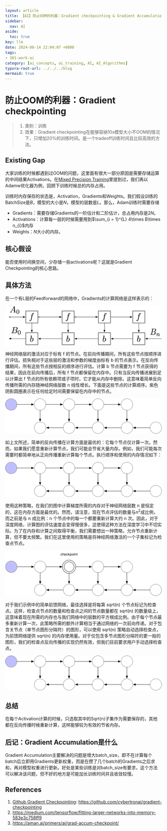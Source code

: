 ```yaml
---
layout: article
title: 【AI】防止OOM的利器：Gradient checkpointing & Gradient Accumulation
sidebar:
  nav: AI
aside:
  toc: true
key: llm
date: 2024-08-14 22:04:07 +0800
tags:
- 301-work-ai
category: [ai_concepts, ai_training, AI, AI_Algorithms]
typora-root-url: ../../../blog
mermaid: true
---
```


# 防止OOM的利器：Gradient checkpointing 

> 1. 类别：训练
> 2. 效果：Gradient checkpointing在能够容纳10x模型大小不OOM的情况下，只增加20%的训练时间。是一个tradeoff训练时间且比较高效的方法。

## Existing Gap

大家训练的时候都遇到过OOM的问题，这里面有很大一部分原因是需要存储运算的中间结果Activations。在[Mixed Precision Training](https://hypercool.cn/ai/ai_algorithms/2024/05/08/mixed-precision-training.html)里提到过，我们再以Adamw优化器为例，回顾下训练时候总的内存占用。

训练时内存保存的状态是，Activation，Gradients和Weights。我们假设训练的BatchSize是$B$，模型的大小是$N$，模型的层数是$L$。那么，Adam训练时需要存储

- Gradients：需要存储Gradients的一阶估计和二阶估计，总占用内存是$2N$。
- Activations：计算每一层的时候需要用到$\sum_{i = 1}^{L} 4\times B\times n_{i}$内存
- Weights：$N$大小的内存。

## 核心假设

能否使用时间换空间，少存储一些activations呢？这就是Gradient Checkpointing的核心思路。

## 具体方法

在一个有L层的Feedforward的网络中，Gradients的计算网络是这样表示的：

![img](/assets/images/backprop.png)

神经网络层的激活对应于标有 f 的节点。在前向传播期间，所有这些节点按顺序进行评估。损失相对于这些层的激活和参数的梯度由标有 b 的节点表示。在反向传播期间，所有这些节点按相反的顺序进行评估。计算 b 节点需要为 f 节点获得的结果，因此在前向传播后，所有 f 节点都保留在内存中。只有当反向传播进展到足以计算出 f 节点的所有依赖项或子项时，它才能从内存中删除。这意味着简单反向传播所需的内存随神经网络层数 n 线性增长。下面是这些节点的计算顺序。紫色阴影圆圈表示在任何给定时间需要保留在内存中的节点。

![img](/assets/images/output.gif)

如上文所述，简单的反向传播在计算方面是最优的：它每个节点仅计算一次。然而，如果我们愿意重新计算节点，我们可能会节省大量内存。例如，我们可能每次需要时都简单地从正向传播重新计算每个节点。执行顺序和使用的内存情况如下： 

![img](/assets/images/output_poor.gif)

使用这种策略，在我们的图中计算梯度所需的内存对于神经网络层数 n 是恒定的，这在内存方面是最优的。然而，请注意，现在节点评估的数量与$n^2$成比例，而之前是与 n 成比例：n 个节点中的每一个都要重新计算大约 n 次。因此，对于深度网络，计算图的评估速度会变得慢很多，这使得这种方法在深度学习中不切实际。为了在内存和计算之间取得平衡，我们需要想出一种策略，允许节点重新计算，但不要太频繁。我们在这里使用的策略是将神经网络激活的一个子集标记为检查点节点。 

![img](/assets/images/checkpoint.png)

对于我们示例中的简单前馈网络，最佳选择是将每第 sqrt(n) 个节点标记为检查点。这样，检查点节点的数量和检查点之间的节点数量都在 sqrt(n) 的数量级上，这意味着现在所需的内存也与我们网络中的层数的平方根成比例。由于每个节点最多重新计算一次，此策略所需的额外计算相当于通过网络的一次前向传递。对于包含关节点（单节点图形分隔符）的图形，可以使用 sqrt(n) 策略自动选择检查点，为前馈网络提供 sqrt(n) 的内存使用量。对于仅包含多节点图形分隔符的更一般的图形，我们的检查点反向传播的实现仍然有效，但我们目前要求用户手动选择检查点。 

![img](/assets/images/output2.gif)

## 总结

在每个Activation计算的时候，只选取其中的Sqrt(n)子集作为需要保存的，其他都在反向传播时候重新计算，这样能够较为有效的节省内存。

## 后记：Gradient Accumulation是什么

Gradient Accumulation主要解决的问题是增大batch_size，即不在计算每个batch后立即用Gradients更新权重，而是在攒了几个batch的Gradients之后求和，再对模型权重进行更新。好处是某些训练是对batch_size有要求，这个方法可以解决该问题，但不好的地方是可能加长训练时间并且收敛较慢。

## References

1. [Github Gradient Checkpointing](https://github.com/cybertronai/gradient-checkpointing): https://github.com/cybertronai/gradient-checkpointing
2. https://medium.com/tensorflow/fitting-larger-networks-into-memory-583e3c758ff9
3. https://aman.ai/primers/ai/grad-accum-checkpoint/
